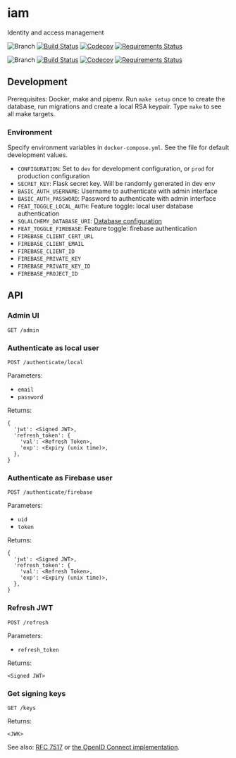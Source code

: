 # iam

Identity and access management

![Branch](https://img.shields.io/badge/branch-master-blue.svg)
[![Build Status](https://travis-ci.org/DD-DeCaF/iam.svg?branch=master)](https://travis-ci.org/DD-DeCaF/iam)
[![Codecov](https://codecov.io/gh/DD-DeCaF/iam/branch/master/graph/badge.svg)](https://codecov.io/gh/DD-DeCaF/iam/branch/master)
[![Requirements Status](https://requires.io/github/DD-DeCaF/iam/requirements.svg?branch=master)](https://requires.io/github/DD-DeCaF/iam/requirements/?branch=master)

![Branch](https://img.shields.io/badge/branch-devel-blue.svg)
[![Build Status](https://travis-ci.org/DD-DeCaF/iam.svg?branch=devel)](https://travis-ci.org/DD-DeCaF/iam)
[![Codecov](https://codecov.io/gh/DD-DeCaF/iam/branch/devel/graph/badge.svg)](https://codecov.io/gh/DD-DeCaF/iam/branch/devel)
[![Requirements Status](https://requires.io/github/DD-DeCaF/iam/requirements.svg?branch=devel)](https://requires.io/github/DD-DeCaF/iam/requirements/?branch=devel)

## Development

Prerequisites: Docker, make and pipenv. Run `make setup` once to create the database, run migrations and create a local RSA keypair. Type `make` to see all make targets.

### Environment

Specify environment variables in `docker-compose.yml`. See the file for default development values.

* `CONFIGURATION`: Set to `dev` for development configuration, or `prod` for production configuration
* `SECRET_KEY`: Flask secret key. Will be randomly generated in dev env
* `BASIC_AUTH_USERNAME`: Username to authenticate with admin interface
* `BASIC_AUTH_PASSWORD`: Password to authenticate with admin interface
* `FEAT_TOGGLE_LOCAL_AUTH`: Feature toggle: local user database authentication
* `SQLALCHEMY_DATABASE_URI`: [Database configuration](http://docs.sqlalchemy.org/en/latest/core/engines.html#database-urls)
* `FEAT_TOGGLE_FIREBASE`: Feature toggle: firebase authentication
* `FIREBASE_CLIENT_CERT_URL`
* `FIREBASE_CLIENT_EMAIL`
* `FIREBASE_CLIENT_ID`
* `FIREBASE_PRIVATE_KEY`
* `FIREBASE_PRIVATE_KEY_ID`
* `FIREBASE_PROJECT_ID`

## API

### Admin UI

`GET /admin`

### Authenticate as local user

`POST /authenticate/local`

Parameters:

* `email`
* `password`

Returns:

    {
      'jwt': <Signed JWT>,
      'refresh_token': {
        'val': <Refresh Token>,
        'exp': <Expiry (unix time)>,
      },
    }

### Authenticate as Firebase user

`POST /authenticate/firebase`

Parameters:

* `uid`
* `token`

Returns:

    {
      'jwt': <Signed JWT>,
      'refresh_token': {
        'val': <Refresh Token>,
        'exp': <Expiry (unix time)>,
      },
    }

### Refresh JWT

`POST /refresh`

Parameters:

* `refresh_token`

Returns:

    <Signed JWT>

### Get signing keys

`GET /keys`

Returns:

    <JWK>

See also: [RFC 7517](https://tools.ietf.org/html/rfc7517) or [the OpenID Connect implementation](https://connect2id.com/products/server/docs/api/jwk-set#keys).
